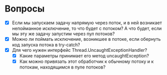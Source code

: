 # Вопросы

- [x] Если мы запускаем задачу напрямую через поток, и в ней возникает непойманное исключение, то что будет с потоком? А что будет, если мы эту же задачу запустим через пул потоков?
- [x] Можно ли поймать исключение, возникшее в потоке, если обернуть код запуска потока в try-catch?
- [x] Для чего нужен интерфейс Thread.UncaughtExceptionHandler?
  - [x] Какие параметры принимает его метод uncaughtException?
  - [x] Как можно привязать этот обработчик к обычному потоку и к потокам, находящимся в пуле потоков?